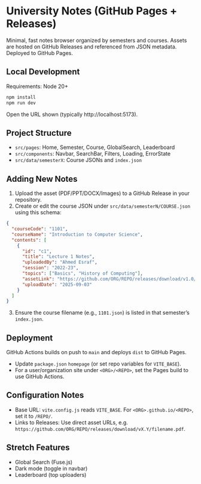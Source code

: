 # University Notes (GitHub Pages + Releases)

Minimal, fast notes browser organized by semesters and courses. Assets are hosted on GitHub Releases and referenced from JSON metadata. Deployed to GitHub Pages.

## Local Development

Requirements: Node 20+

```bash
npm install
npm run dev
```

Open the URL shown (typically http://localhost:5173).

## Project Structure

- `src/pages`: Home, Semester, Course, GlobalSearch, Leaderboard
- `src/components`: Navbar, SearchBar, Filters, Loading, ErrorState
- `src/data/semesterX`: Course JSONs and `index.json`

## Adding New Notes

1. Upload the asset (PDF/PPT/DOCX/Images) to a GitHub Release in your repository.
2. Create or edit the course JSON under `src/data/semesterN/COURSE.json` using this schema:

```json
{
  "courseCode": "1101",
  "courseName": "Introduction to Computer Science",
  "contents": [
    {
      "id": "c1",
      "title": "Lecture 1 Notes",
      "uploadedBy": "Ahmed Esraf",
      "session": "2022-23",
      "topics": ["Basics", "History of Computing"],
      "assetLink": "https://github.com/ORG/REPO/releases/download/v1.0/Lecture1.pdf",
      "uploadDate": "2025-09-03"
    }
  ]
}
```

3. Ensure the course filename (e.g., `1101.json`) is listed in that semester’s `index.json`.

## Deployment

GitHub Actions builds on push to `main` and deploys `dist` to GitHub Pages.

- Update `package.json` `homepage` (or set repo variables for `VITE_BASE`).
- For a user/organization site under `<ORG>/<REPO>`, set the Pages build to use GitHub Actions.

## Configuration Notes

- Base URL: `vite.config.js` reads `VITE_BASE`. For `<ORG>.github.io/<REPO>`, set it to `/REPO/`.
- Links to Releases: Use direct asset URLs, e.g. `https://github.com/ORG/REPO/releases/download/vX.Y/filename.pdf`.

## Stretch Features

- Global Search (Fuse.js)
- Dark mode (toggle in navbar)
- Leaderboard (top uploaders)


